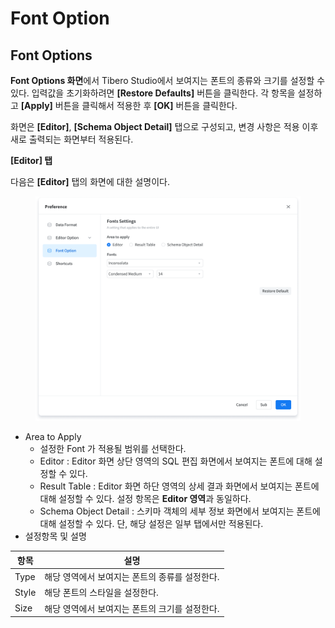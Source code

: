 # Font Option

## Font Options <a href="#d5e815" id="d5e815"></a>

**Font Options 화면**에서 Tibero Studio에서 보여지는 폰트의 종류와 크기를 설정할 수 있다. 입력값을 초기화하려면 **\[Restore Defaults]** 버튼을 클릭한다. 각 항목을 설정하고 **\[Apply]** 버튼을 클릭해서 적용한 후 **\[OK]** 버튼을 클릭한다.

화면은 **\[Editor]**, **\[Schema Object Detail]** 탭으로 구성되고, 변경 사항은 적용 이후 새로 출력되는 화면부터 적용된다.

**\[Editor] 탭**

다음은 **\[Editor]** 탭의 화면에 대한 설명이다.

<figure><img src="../../../.gitbook/assets/image (151).png" alt=""><figcaption></figcaption></figure>

* Area to Apply
  * 설정한 Font 가 적용될 범위를 선택한다.
  * Editor : Editor 화면 상단 영역의 SQL 편집 화면에서 보여지는 폰트에 대해 설정할 수 있다.
  * Result Table : Editor 화면 하단 영역의 상세 결과 화면에서 보여지는 폰트에 대해 설정할 수 있다. 설정 항목은 **Editor 영역**과 동일하다.
  * Schema Object Detail : 스키마 객체의 세부 정보 화면에서 보여지는 폰트에 대해 설정할 수 있다. 단, 해당 설정은 일부 탭에서만 적용된다.
* 설정항목 및 설명

| 항목    | 설명                         |
| ----- | -------------------------- |
| Type  | 해당 영역에서 보여지는 폰트의 종류를 설정한다. |
| Style | 해당 폰트의 스타일을 설정한다.          |
| Size  | 해당 영역에서 보여지는 폰트의 크기를 설정한다. |
